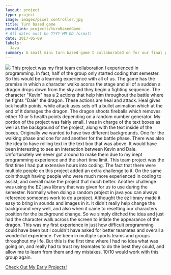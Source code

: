 ```yaml
---
layout: project
type: project
image: images/pixel controller.jpg
title: Turn based game
permalink: projects/turnBasedGame
# All dates must be YYYY-MM-DD format!
date: 2017-05-09
labels:
  Java
summary: A small mini turn based game I collaborated on for our final project in ics 111.
---
```


<img class="ui image" src="{{ site.baseurl }}/images/pixel controller.jpg">
  This project was my first team collaboration I experienced in programming. In fact, half of the group only started coding that semester. So this would be a learning experience with all of us. The game has the premise in which a character walks acorss the stage and all of a sudden a dragon drops down from the sky and they begin a fighting sequence. The character "Kevin" has a 2 actions that help him throughout the battle where he fights "Dale" the dragon. These actions are heal and attack. Heal gives bck health points, while attack uses sets off a bullet animation which at the end of it damages the dragon. The dragon shoots fireballs which removes either 10 or 5 health points depending on a random number generator.
   My portion of the project was fairly small. I was in charge of the text boxes as well as the background of the project, along with the text inside of the boxes. Originally we wanted to have two different backgrounds. One for the walking phase and one for and another for the battle phase. There was also the idea to have rolling text in the text box that was above. It would have been interesting to see an interaction between Kevin and Dale. Unfortunately we never got around to make them due to my inept programming experience and the short time limit.
   This team project was the first time I had put extensive hours into coding. The fact that there were multiple people on this project added an extra challenge to it. On the same coin though having people who were much more experienced in coding to assist, and overall make the project that much better. Another challenge was using the EZ java library that was given for us to use during the semester. Normally when doing a random project in java you can always reference someones work to do a project. Althought the ez library made it easy to bring in sounds and images in it. It didn't really help change the background very well, and also when it came to resetting our characters position for the background change. So we simply ditched the idea and just had the character walk across the screen to intiate the appearance of the dragon.
   This was my first experience in just how difficult programming could have been but I couldn't have asked for better teamates and overall a wonderful experience. I've been in multiple sports teams and groups throughout my life. But this is the first time where I had no idea what was going on, and really had to trust my teamates to do the best they could, and allow me to learn from them and my mistakes. 10/10 would work with this group again. 

<a href="https://github.com/htobin/ManiniProjects2">Check Out My Early Projects!</a>

